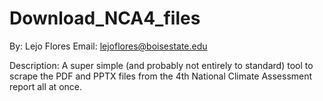 # Download_NCA4_files

By: Lejo Flores
Email: lejoflores@boisestate.edu

Description: A super simple (and probably not entirely to standard) tool to scrape the PDF and PPTX files from the 4th National Climate Assessment report all at once. 
